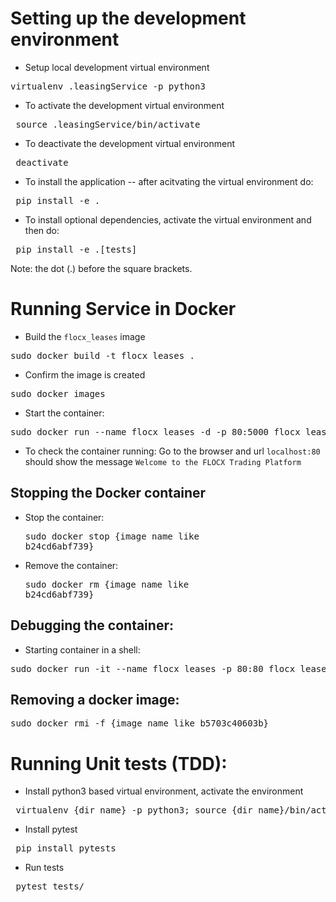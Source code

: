 # Setting up the development environment
* Setup local development virtual environment
<pre>virtualenv .leasingService -p python3 </pre>

* To activate the development virtual environment
<pre> source .leasingService/bin/activate </pre>

* To deactivate the development virtual environment
<pre> deactivate </pre>

* To install the application -- after acitvating the virtual environment do:
<pre> pip install -e . </pre>

* To install optional dependencies, activate the virtual environment and then do:
<pre> pip install -e .[tests] </pre>
Note: the dot (.) before the square brackets.




# Running Service in Docker

* Build the `flocx_leases` image
<pre>sudo docker build -t flocx_leases .</pre>
* Confirm the image is created 
<pre>sudo docker images</pre>

* Start the container:
<pre>sudo docker run --name flocx_leases -d -p 80:5000 flocx_leases</pre>

* To check the container running:
Go to the browser and url `localhost:80` should show the message `Welcome to the FLOCX Trading Platform`

## Stopping the Docker container

* Stop the container: <pre>sudo docker stop {image name like b24cd6abf739}</pre>
* Remove the container: <pre>sudo docker rm {image name like b24cd6abf739}</pre>

## Debugging the container:
* Starting container in a shell: 
<pre>sudo docker run -it --name flocx_leases -p 80:80 flocx_leases /bin/sh</pre>

## Removing a docker image:
<pre>sudo docker rmi -f {image name like b5703c40603b}</pre>

# Running Unit tests (TDD):
* Install python3 based virtual environment, activate the environment
<pre> virtualenv {dir name} -p python3; source {dir name}/bin/activate </pre>

* Install pytest
<pre> pip install pytests </pre>

* Run tests 
<pre> pytest tests/ </pre> 

